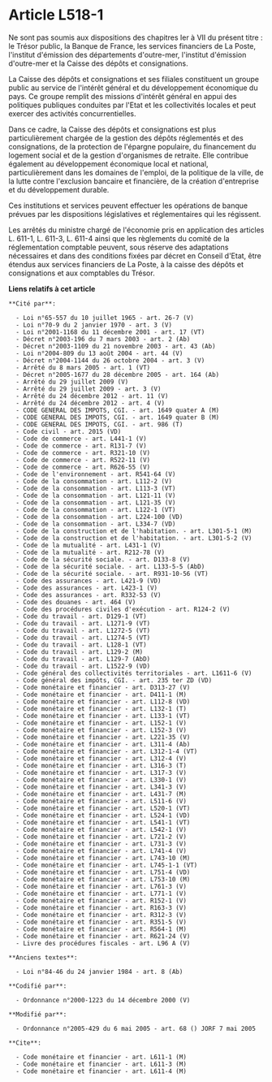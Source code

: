 # Article L518-1

Ne sont pas soumis aux dispositions des chapitres Ier à VII du présent titre : le Trésor public, la Banque de France, les
services financiers de La Poste, l'institut d'émission des départements d'outre-mer, l'institut d'émission d'outre-mer et la
Caisse des dépôts et consignations.

La Caisse des dépôts et consignations et ses filiales constituent un groupe public au service de l'intérêt général et du
développement économique du pays. Ce groupe remplit des missions d'intérêt général en appui des politiques publiques
conduites par l'Etat et les collectivités locales et peut exercer des activités concurrentielles.

Dans ce cadre, la Caisse des dépôts et consignations est plus particulièrement chargée de la gestion des dépôts réglementés
et des consignations, de la protection de l'épargne populaire, du financement du logement social et de la gestion
d'organismes de retraite. Elle contribue également au développement économique local et national, particulièrement dans les
domaines de l'emploi, de la politique de la ville, de la lutte contre l'exclusion bancaire et financière, de la création
d'entreprise et du développement durable.

Ces institutions et services peuvent effectuer les opérations de banque prévues par les dispositions législatives et
réglementaires qui les régissent.

Les arrêtés du ministre chargé de l'économie pris en application des articles L. 611-1, L. 611-3, L. 611-4 ainsi que les
règlements du comité de la réglementation comptable peuvent, sous réserve des adaptations nécessaires et dans des conditions
fixées par décret en Conseil d'Etat, être étendus aux services financiers de La Poste, à la caisse des dépôts et
consignations et aux comptables du Trésor.

**Liens relatifs à cet article**

	**Cité par**:

	  - Loi n°65-557 du 10 juillet 1965 - art. 26-7 (V)
	  - Loi n°70-9 du 2 janvier 1970 - art. 3 (V)
	  - Loi n°2001-1168 du 11 décembre 2001 - art. 17 (VT)
	  - Décret n°2003-196 du 7 mars 2003 - art. 2 (Ab)
	  - Décret n°2003-1109 du 21 novembre 2003 - art. 43 (Ab)
	  - Loi n°2004-809 du 13 août 2004 - art. 44 (V)
	  - Décret n°2004-1144 du 26 octobre 2004 - art. 3 (V)
	  - Arrêté du 8 mars 2005 - art. 1 (VT)
	  - Décret n°2005-1677 du 28 décembre 2005 - art. 164 (Ab)
	  - Arrêté du 29 juillet 2009 (V)
	  - Arrêté du 29 juillet 2009 - art. 3 (V)
	  - Arrêté du 24 décembre 2012 - art. 11 (V)
	  - Arrêté du 24 décembre 2012 - art. 4 (V)
	  - CODE GENERAL DES IMPOTS, CGI. - art. 1649 quater A (M)
	  - CODE GENERAL DES IMPOTS, CGI. - art. 1649 quater B (M)
	  - CODE GENERAL DES IMPOTS, CGI. - art. 986 (T)
	  - Code civil - art. 2015 (VD)
	  - Code de commerce - art. L441-1 (V)
	  - Code de commerce - art. R131-7 (V)
	  - Code de commerce - art. R321-10 (V)
	  - Code de commerce - art. R522-11 (V)
	  - Code de commerce - art. R626-55 (V)
	  - Code de l'environnement - art. R541-64 (V)
	  - Code de la consommation - art. L112-2 (V)
	  - Code de la consommation - art. L113-3 (VT)
	  - Code de la consommation - art. L121-11 (V)
	  - Code de la consommation - art. L121-35 (V)
	  - Code de la consommation - art. L122-1 (VT)
	  - Code de la consommation - art. L224-100 (VD)
	  - Code de la consommation - art. L334-7 (VD)
	  - Code de la construction et de l'habitation. - art. L301-5-1 (M)
	  - Code de la construction et de l'habitation. - art. L301-5-2 (V)
	  - Code de la mutualité - art. L431-1 (V)
	  - Code de la mutualité - art. R212-78 (V)
	  - Code de la sécurité sociale. - art. D133-8 (V)
	  - Code de la sécurité sociale. - art. L133-5-5 (AbD)
	  - Code de la sécurité sociale. - art. R931-10-56 (VT)
	  - Code des assurances - art. L421-9 (VD)
	  - Code des assurances - art. L423-1 (V)
	  - Code des assurances - art. R332-53 (V)
	  - Code des douanes - art. 464 (V)
	  - Code des procédures civiles d'exécution - art. R124-2 (V)
	  - Code du travail - art. D129-1 (VT)
	  - Code du travail - art. L1271-9 (VT)
	  - Code du travail - art. L1272-5 (VT)
	  - Code du travail - art. L1274-5 (VT)
	  - Code du travail - art. L128-1 (VT)
	  - Code du travail - art. L129-2 (M)
	  - Code du travail - art. L129-7 (AbD)
	  - Code du travail - art. L1522-9 (VD)
	  - Code général des collectivités territoriales - art. L1611-6 (V)
	  - Code général des impôts, CGI. - art. 235 ter ZD (VD)
	  - Code monétaire et financier - art. D313-27 (V)
	  - Code monétaire et financier - art. D411-1 (M)
	  - Code monétaire et financier - art. L112-8 (VD)
	  - Code monétaire et financier - art. L132-1 (T)
	  - Code monétaire et financier - art. L133-1 (VT)
	  - Code monétaire et financier - art. L152-1 (V)
	  - Code monétaire et financier - art. L152-3 (V)
	  - Code monétaire et financier - art. L221-35 (V)
	  - Code monétaire et financier - art. L311-4 (Ab)
	  - Code monétaire et financier - art. L312-1-4 (VT)
	  - Code monétaire et financier - art. L312-4 (V)
	  - Code monétaire et financier - art. L316-3 (T)
	  - Code monétaire et financier - art. L317-3 (V)
	  - Code monétaire et financier - art. L330-1 (V)
	  - Code monétaire et financier - art. L341-3 (V)
	  - Code monétaire et financier - art. L431-7 (M)
	  - Code monétaire et financier - art. L511-6 (V)
	  - Code monétaire et financier - art. L520-1 (VT)
	  - Code monétaire et financier - art. L524-1 (VD)
	  - Code monétaire et financier - art. L541-1 (VT)
	  - Code monétaire et financier - art. L542-1 (V)
	  - Code monétaire et financier - art. L721-2 (V)
	  - Code monétaire et financier - art. L731-3 (V)
	  - Code monétaire et financier - art. L741-4 (V)
	  - Code monétaire et financier - art. L743-10 (M)
	  - Code monétaire et financier - art. L745-1-1 (VT)
	  - Code monétaire et financier - art. L751-4 (VD)
	  - Code monétaire et financier - art. L753-10 (M)
	  - Code monétaire et financier - art. L761-3 (V)
	  - Code monétaire et financier - art. L771-1 (V)
	  - Code monétaire et financier - art. R152-1 (V)
	  - Code monétaire et financier - art. R163-3 (V)
	  - Code monétaire et financier - art. R312-3 (V)
	  - Code monétaire et financier - art. R351-5 (V)
	  - Code monétaire et financier - art. R564-1 (M)
	  - Code monétaire et financier - art. R621-24 (V)
	  - Livre des procédures fiscales - art. L96 A (V)

	**Anciens textes**:

	  - Loi n°84-46 du 24 janvier 1984 - art. 8 (Ab)

	**Codifié par**:

	  - Ordonnance n°2000-1223 du 14 décembre 2000 (V)

	**Modifié par**:

	  - Ordonnance n°2005-429 du 6 mai 2005 - art. 68 () JORF 7 mai 2005

	**Cite**:

	  - Code monétaire et financier - art. L611-1 (M)
	  - Code monétaire et financier - art. L611-3 (M)
	  - Code monétaire et financier - art. L611-4 (M)
